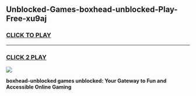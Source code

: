 
## Unblocked-Games-boxhead-unblocked-Play-Free-xu9aj
<h3>
<a href="https://premium76.site?title=boxhead-unblocked&ref=10A">CLICK TO PLAY</a></h3>
<hr>

<h3>
<a href="https://premium76.site?title=boxhead-unblocked&ref=10A">CLICK 2 PLAY</a>
  
</h3>

<a href="https://premium76.site?title=boxhead-unblocked&ref=10A"><img src="https://clearcache.store/games.png"></a>


**boxhead-unblocked games unblocked: Your Gateway to Fun and Accessible Online Gaming**
